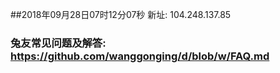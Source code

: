 ##2018年09月28日07时12分07秒 新址: 104.248.137.85
### 兔友常见问题及解答: https://github.com/wanggonging/d/blob/w/FAQ.md
